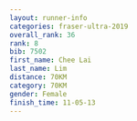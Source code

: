 ```yaml
---
layout: runner-info 
categories: fraser-ultra-2019 
overall_rank: 36
rank: 8
bib: 7502
first_name: Chee Lai
last_name: Lim
distance: 70KM
category: 70KM
gender: Female
finish_time: 11-05-13
---
```


